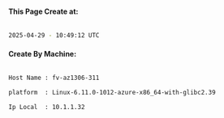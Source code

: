 
   
#### This Page Create at:

```bash

2025-04-29 - 10:49:12 UTC

```

#### Create By Machine:

```bash

Host Name : fv-az1306-311

platform  : Linux-6.11.0-1012-azure-x86_64-with-glibc2.39

Ip Local  : 10.1.1.32

```

